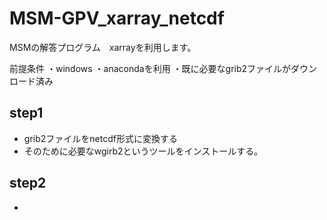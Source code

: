 # MSM-GPV_xarray_netcdf
MSMの解答プログラム　xarrayを利用します。

前提条件
・windows
・anacondaを利用
・既に必要なgrib2ファイルがダウンロード済み

## step1
- grib2ファイルをnetcdf形式に変換する
- そのために必要なwgirb2というツールをインストールする。

## step2
-
